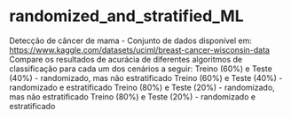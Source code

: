 # randomized_and_stratified_ML

Detecção de câncer de mama - Conjunto de dados disponível em: https://www.kaggle.com/datasets/uciml/breast-cancer-wisconsin-data 
Compare os resultados de acurácia de diferentes algoritmos de classificação para cada um dos cenários a seguir: 
Treino (60%) e Teste (40%) - randomizado, mas não estratificado
Treino (60%) e Teste (40%) - randomizado e estratificado
Treino (80%) e Teste (20%) - randomizado, mas não estratificado
Treino (80%) e Teste (20%) - randomizado e estratificado
